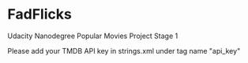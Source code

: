 # FadFlicks
Udacity Nanodegree Popular Movies Project Stage 1

Please add your TMDB API key in strings.xml under tag name "api_key"
